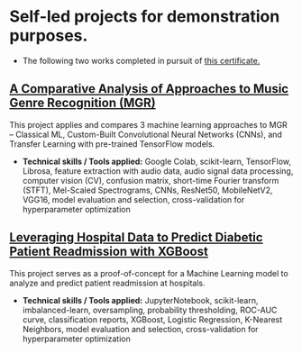 # Self-led projects for demonstration purposes.
- The following two works completed in pursuit of [this certificate.](https://github.com/kstoudt/Springboard/blob/main/Portfolio_Projects/Kyle_Stoudt_Data_Science_Career_Track_Certificate_of_Completion.pdf)

## [A Comparative Analysis of Approaches to Music Genre Recognition (MGR)](https://github.com/kstoudt/Springboard/tree/main/Portfolio_Projects/Music_Genre_Recognition_Comparative_Analysis)

This project applies and compares 3 machine learning approaches to MGR – Classical ML, Custom-Built Convolutional Neural Networks (CNNs), and Transfer Learning with pre-trained TensorFlow models.

- **Technical skills / Tools applied:** Google Colab, scikit-learn, TensorFlow, Librosa, feature extraction with audio data, audio signal data processing, computer vision (CV), confusion matrix, short-time Fourier transform (STFT), Mel-Scaled Spectrograms, CNNs, ResNet50, MobileNetV2, VGG16, model evaluation and selection, cross-validation for hyperparameter optimization

## [Leveraging Hospital Data to Predict Diabetic Patient Readmission with XGBoost](https://github.com/kstoudt/Springboard/tree/main/Portfolio_Projects/Predicting_Diabetic_Patient_Readmission)

This project serves as a proof-of-concept for a Machine Learning model to analyze and predict patient readmission at hospitals.

- **Technical skills / Tools applied:** JupyterNotebook, scikit-learn, imbalanced-learn, oversampling, probability thresholding, ROC-AUC curve, classification reports, XGBoost, Logistic Regression, K-Nearest Neighbors, model evaluation and selection, cross-validation for hyperparameter optimization
